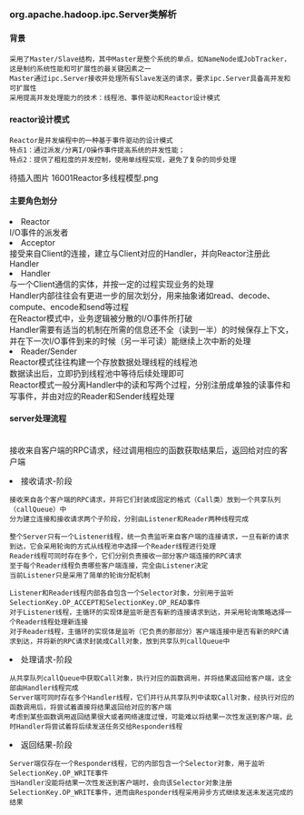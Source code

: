 
### org.apache.hadoop.ipc.Server类解析

#### 背景

```
采用了Master/Slave结构，其中Master是整个系统的单点，如NameNode或JobTracker，这是制约系统性能和可扩展性的最关键因素之一
Master通过ipc.Server接收并处理所有Slave发送的请求，要求ipc.Server具备高并发和可扩展性
采用提高并发处理能力的技术：线程池、事件驱动和Reactor设计模式
```

#### reactor设计模式

```
Reactor是并发编程中的一种基于事件驱动的设计模式
特点1：通过派发/分离I/O操作事件提高系统的并发性能；
特点2：提供了粗粒度的并发控制，使用单线程实现，避免了复杂的同步处理
```

待插入图片 16001Reactor多线程模型.png

#### 主要角色划分
<li>Reactor
<br>I/O事件的派发者
<li>Acceptor
<br>接受来自Client的连接，建立与Client对应的Handler，并向Reactor注册此Handler
<li>Handler
<br>与一个Client通信的实体，并按一定的过程实现业务的处理
<br>Handler内部往往会有更进一步的层次划分，用来抽象诸如read、decode、compute、encode和send等过程
<br>在Reactor模式中，业务逻辑被分散的I/O事件所打破
<br>Handler需要有适当的机制在所需的信息还不全（读到一半）的时候保存上下文，并在下一次I/O事件到来的时候（另一半可读）能继续上次中断的处理
<li>Reader/Sender
<br>Reactor模式往往构建一个存放数据处理线程的线程池
<br>数据读出后，立即扔到线程池中等待后续处理即可
<br>Reactor模式一般分离Handler中的读和写两个过程，分别注册成单独的读事件和写事件，并由对应的Reader和Sender线程处理
         
#### server处理流程
<br>接收来自客户端的RPC请求，经过调用相应的函数获取结果后，返回给对应的客户端

<li>接收请求-阶段

```
接收来自各个客户端的RPC请求，并将它们封装成固定的格式（Call类）放到一个共享队列（callQueue）中
分为建立连接和接收请求两个子阶段，分别由Listener和Reader两种线程完成

整个Server只有一个Listener线程，统一负责监听来自客户端的连接请求，一旦有新的请求到达，它会采用轮询的方式从线程池中选择一个Reader线程进行处理
Reader线程可同时存在多个，它们分别负责接收一部分客户端连接的RPC请求
至于每个Reader线程负责哪些客户端连接，完全由Listener决定
当前Listener只是采用了简单的轮询分配机制

Listener和Reader线程内部各自包含一个Selector对象，分别用于监听SelectionKey.OP_ACCEPT和SelectionKey.OP_READ事件
对于Listener线程，主循环的实现体是监听是否有新的连接请求到达，并采用轮询策略选择一个Reader线程处理新连接
对于Reader线程，主循环的实现体是监听（它负责的那部分）客户端连接中是否有新的RPC请求到达，并将新的RPC请求封装成Call对象，放到共享队列callQueue中
```

<li>处理请求-阶段

```
从共享队列callQueue中获取Call对象，执行对应的函数调用，并将结果返回给客户端，这全部由Handler线程完成
Server端可同时存在多个Handler线程，它们并行从共享队列中读取Call对象，经执行对应的函数调用后，将尝试着直接将结果返回给对应的客户端
考虑到某些函数调用返回结果很大或者网络速度过慢，可能难以将结果一次性发送到客户端，此时Handler将尝试着将后续发送任务交给Responder线程
```

<li>返回结果-阶段

```
Server端仅存在一个Responder线程，它的内部包含一个Selector对象，用于监听SelectionKey.OP_WRITE事件
当Handler没能将结果一次性发送到客户端时，会向该Selector对象注册SelectionKey.OP_WRITE事件，进而由Responder线程采用异步方式继续发送未发送完成的结果
```
